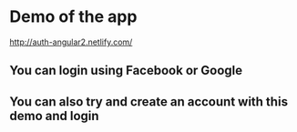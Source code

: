 # Demo of the app 

http://auth-angular2.netlify.com/

## You can login using Facebook or Google
## You can also try and create an account with this demo and login
